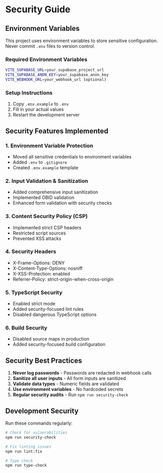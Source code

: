 # Security Guide

## Environment Variables

This project uses environment variables to store sensitive configuration. Never commit `.env` files to version control.

### Required Environment Variables

```bash
VITE_SUPABASE_URL=your_supabase_project_url
VITE_SUPABASE_ANON_KEY=your_supabase_anon_key
VITE_WEBHOOK_URL=your_webhook_url (optional)
```

### Setup Instructions

1. Copy `.env.example` to `.env`
2. Fill in your actual values
3. Restart the development server

## Security Features Implemented

### 1. Environment Variable Protection
- Moved all sensitive credentials to environment variables
- Added `.env` to `.gitignore`
- Created `.env.example` template

### 2. Input Validation & Sanitization
- Added comprehensive input sanitization
- Implemented OBID validation
- Enhanced form validation with security checks

### 3. Content Security Policy (CSP)
- Implemented strict CSP headers
- Restricted script sources
- Prevented XSS attacks

### 4. Security Headers
- X-Frame-Options: DENY
- X-Content-Type-Options: nosniff
- X-XSS-Protection: enabled
- Referrer-Policy: strict-origin-when-cross-origin

### 5. TypeScript Security
- Enabled strict mode
- Added security-focused lint rules
- Disabled dangerous TypeScript options

### 6. Build Security
- Disabled source maps in production
- Added security-focused build configuration

## Security Best Practices

1. **Never log passwords** - Passwords are redacted in webhook calls
2. **Sanitize all user inputs** - All form inputs are sanitized
3. **Validate data types** - Numeric fields are validated
4. **Use environment variables** - No hardcoded secrets
5. **Regular security audits** - Run `npm run security-check`

## Development Security

Run these commands regularly:

```bash
# Check for vulnerabilities
npm run security-check

# Fix linting issues
npm run lint:fix

# Type check
npm run type-check
```
